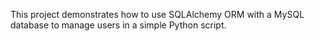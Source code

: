 This project demonstrates how to use SQLAlchemy ORM with a MySQL database to manage users in a simple Python script.
